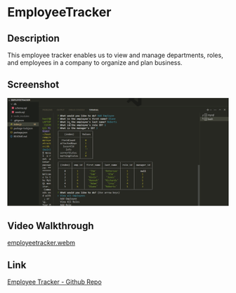 # EmployeeTracker


## Description

This employee tracker enables us to view and manage departments, roles, and employees in a company
to organize and plan business.

## Screenshot

![image](./assets/images/Screenshot.png)

## Video Walkthrough

[employeetracker.webm](https://user-images.githubusercontent.com/116910257/226126127-3bf16ad8-61ad-4983-a6f5-20b39a9b598f.webm)


## Link

<a href=https://github.com/shobannah/EmployeeTracker.git> Employee Tracker - Github Repo
